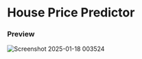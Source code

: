 # House Price Predictor
### Preview
![Screenshot 2025-01-18 003524](https://github.com/user-attachments/assets/cae7d8c6-2d07-4f9c-bf21-63f4c0d0e000)

